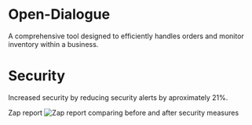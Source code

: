 # Open-Dialogue
A comprehensive tool designed to efficiently handles orders and monitor inventory within a business. 

# Security 
Increased security by reducing security alerts by aproximately 21%.

Zap report
![Zap report comparing before and after security measures](https://imgur.com/RLdsz4D)
